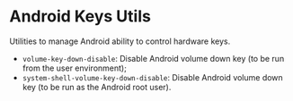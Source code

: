 # Android Keys Utils

Utilities to manage Android ability to control hardware keys.

 - `volume-key-down-disable`: Disable Android volume down key
                              (to be run from the user environment);
 - `system-shell-volume-key-down-disable`: Disable Android volume down key
                                           (to be run as the Android root user).
